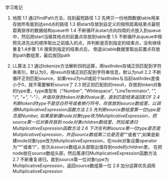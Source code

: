 学习笔记
1. 地图
  1.1 通过findPath方法，找到最短路径
  1.2 先拷贝一份地图数据table用来存放所有能到达end点的路径
  1.3 把start存放到自定义的按照距离结束点最短距离排序的数据结构queue中
  1.4 不断循环从start点向四周的点放入到queue中，然后把start当做其他点的前置点存放到table里
  1.5 不断循环从queue中按照先进先出的顺序取出之前插入的点，并判断是否到指定的结束点，没有继续重复1.4步骤
  1.6 搜索到指定的结束点后， 倒退从table数据里取出前置点存放到path数组里，最后放回path

2. LL算法
  2.1 通过tokenize方法解析四则运算，用lastIndex存储正则匹配到字符串索引，默认为0，用result存储正则匹配到字符串信息，默认为null
  2.2 不断循环正则匹配source，如果resul为null或前个lastIndex与当前lastIndex差值小于0，就不需要解析source了
  2.3 把正则匹配到的result，存放到token对象的type里，type类型有（"Number", "Whitespace", "LineTerminator", "*", "/", "+", "-"），并值存放到token对象的value里，直到匹配结束返回EOF
  2.4 判断token的type不是空白符号或者换行符号，存放放到source数组里，以调用MultiplicativeExpression函数方法
  2.5 先判断source数组里第一位type是否是Number, 如果是新建node对象type改为MutiplicativeExpression，把source第一位对象存放到
  node对象children数组里，然后尾递归MultiplicativeExpression函数方法
  2.6 下次在判断source第一位type是否是MutiplicativeExpression，并且source数组第二位是否是"*"或者“/”,如果是新建node对象type改为MutiplicativeExpression，在node对象设置operator为"*"或者“/”，依次从source数组从头部取出值存到node的children里， 在把node放在source数组头部，然后尾递归MultiplicativeExpression函数方法
  2.7 不断重复递归，直到source第一位对象type为MultiplicativeExpression，返回source数组第一位
  2.8 加分运算优先调用MultiplicativeExpression